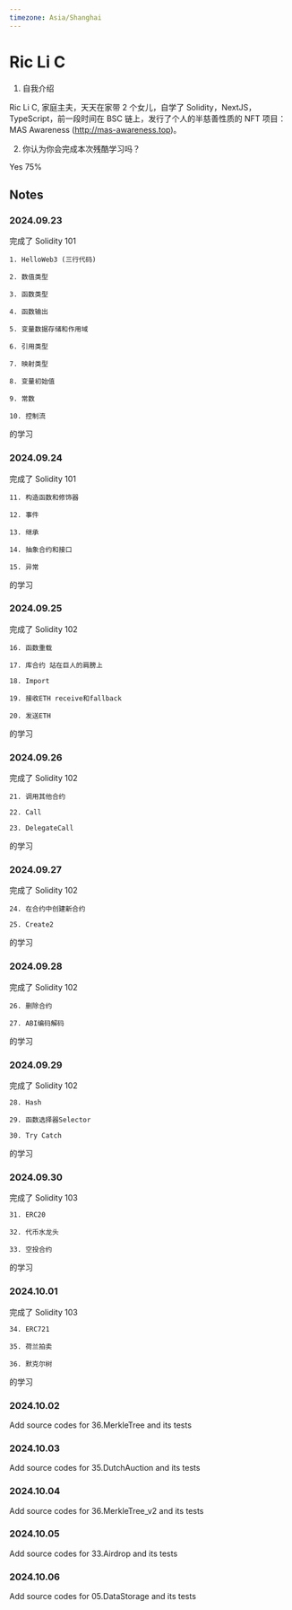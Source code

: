 ```yaml
---
timezone: Asia/Shanghai
---
```


# Ric Li C

1. 自我介绍

Ric Li C, 家庭主夫，天天在家带 2 个女儿，自学了 Solidity，NextJS，TypeScript，前一段时间在 BSC 链上，发行了个人的半慈善性质的 NFT 项目：MAS Awareness (http://mas-awareness.top)。

2. 你认为你会完成本次残酷学习吗？

Yes 75%

## Notes

<!-- Content_START -->

### 2024.09.23

完成了 Solidity 101

    1. HelloWeb3 (三行代码)

    2. 数值类型

    3. 函数类型

    4. 函数输出

    5. 变量数据存储和作用域

    6. 引用类型

    7. 映射类型

    8. 变量初始值

    9. 常数

    10. 控制流

的学习

### 2024.09.24

完成了 Solidity 101

    11. 构造函数和修饰器

    12. 事件

    13. 继承

    14. 抽象合约和接口

    15. 异常

的学习

### 2024.09.25

完成了 Solidity 102

    16. 函数重载

    17. 库合约 站在巨人的肩膀上

    18. Import

    19. 接收ETH receive和fallback

    20. 发送ETH

的学习

### 2024.09.26

完成了 Solidity 102

    21. 调用其他合约

    22. Call

    23. DelegateCall

的学习

### 2024.09.27

完成了 Solidity 102

    24. 在合约中创建新合约

    25. Create2

的学习

### 2024.09.28

完成了 Solidity 102

    26. 删除合约

    27. ABI编码解码

的学习

### 2024.09.29

完成了 Solidity 102

    28. Hash

    29. 函数选择器Selector

    30. Try Catch

的学习

### 2024.09.30

完成了 Solidity 103

    31. ERC20

    32. 代币水龙头

    33. 空投合约

的学习

### 2024.10.01

完成了 Solidity 103

    34. ERC721

    35. 荷兰拍卖

    36. 默克尔树

的学习

### 2024.10.02

Add source codes for 36.MerkleTree and its tests

### 2024.10.03

Add source codes for 35.DutchAuction and its tests

### 2024.10.04

Add source codes for 36.MerkleTree_v2 and its tests

### 2024.10.05

Add source codes for 33.Airdrop and its tests

### 2024.10.06

Add source codes for 05.DataStorage and its tests

<!-- Content_END -->
